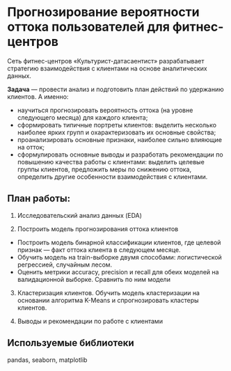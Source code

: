 # Прогнозирование вероятности оттока пользователей для фитнес-центров

Сеть фитнес-центров «Культурист-датасаентист» разрабатывает стратегию взаимодействия с клиентами на основе аналитических данных.

**Задача** — провести анализ и подготовить план действий по удержанию клиентов.
А именно:
- научиться прогнозировать вероятность оттока (на уровне следующего месяца) для каждого клиента;
- сформировать типичные портреты клиентов: выделить несколько наиболее ярких групп и охарактеризовать их основные свойства;
- проанализировать основные признаки, наиболее сильно влияющие на отток;
- сформулировать основные выводы и разработать рекомендации по повышению качества работы с клиентами: выделить целевые группы клиентов, предложить меры по снижению оттока, определить другие особенности взаимодействия с клиентами.

## План работы:
1) Исследовательский анализ данных (EDA)

2) Построить модель прогнозирования оттока клиентов
- Построить модель бинарной классификации клиентов, где целевой признак — факт оттока клиента в следующем месяце.
- Обучить модель на train-выборке двумя способами:
логистической регрессией,
случайным лесом.
- Оценить метрики accuracy, precision и recall для обеих моделей на валидационной выборке. Сравнить по ним модели

3) Кластеризация клиентов. Обучить модель кластеризации на основании алгоритма K-Means и спрогнозировать кластеры клиентов. 

4) Выводы и рекомендации по работе с клиентами

## Используемые библиотеки
pandas, seaborn, matplotlib
